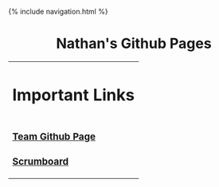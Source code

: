 {% include navigation.html %}

<h1 style="text-align: center"> Nathan's Github Pages </h1>

<table style="border-width: thick">
  <tr>
    <td>
      <h1> Important Links </h1>
    </td>
  </tr>
  <tr style="border-width: medium">
    <td>
      <h3><a href = "https://punarvasus.github.io/PopcornCritics/" > Team Github Page </a></h3>
      <h3><a href ="https://github.com/PunarvasuS/PopcornCritics/projects/1"> Scrumboard </a></h3>
    </td>
  </tr>
</table>
